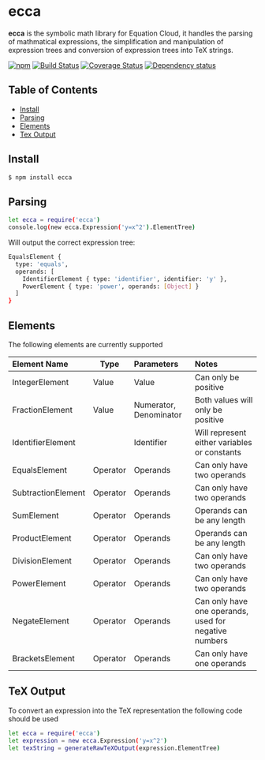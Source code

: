 # ecca

**ecca** is the symbolic math library for Equation Cloud, it handles the parsing of mathmatical expressions, the simplification and manipulation of expression trees and conversion of expression trees into TeX strings.

[![npm](https://img.shields.io/npm/v/ecca.svg)](https://www.npmjs.com/package/ecca)
[![Build Status](https://api.travis-ci.org/equation-cloud/ecca.svg?branch=master)](https://travis-ci.org/equation-cloud/ecca)
[![Coverage Status](https://img.shields.io/coveralls/equation-cloud/ecca.svg)](https://coveralls.io/github/equation-cloud/ecca?branch=master)
[![Dependency status](https://david-dm.org/equation-cloud/ecca.svg)](https://david-dm.org/equation-cloud/ecca)

## Table of Contents

- [Install](#install)
- [Parsing](#parsing)
- [Elements](#elements)
- [Tex Output](#tex-output)

## Install

```sh
$ npm install ecca
```

## Parsing

```sh
let ecca = require('ecca')
console.log(new ecca.Expression('y=x^2').ElementTree)
```

Will output the correct expression tree:

```sh
EqualsElement {
  type: 'equals',
  operands: [
    IdentifierElement { type: 'identifier', identifier: 'y' },
    PowerElement { type: 'power', operands: [Object] } 
  ]
}
```

## Elements

The following elements are currently supported

| Element Name       | Type     | Parameters             | Notes                                                 |
|:------------------ | -------- |:---------------------- |:----------------------------------------------------- |
| IntegerElement     | Value    | Value                  | Can only be positive                                  |
| FractionElement    | Value    | Numerator, Denominator | Both values will only be positive                     |
| IdentifierElement  |          | Identifier             | Will represent either variables or constants          |
| EqualsElement      | Operator | Operands               | Can only have two operands                            |
| SubtractionElement | Operator | Operands               | Can only have two operands                            |
| SumElement         | Operator | Operands               | Operands can be any length                            |
| ProductElement     | Operator | Operands               | Operands can be any length                            |
| DivisionElement    | Operator | Operands               | Can only have two operands                            |
| PowerElement       | Operator | Operands               | Can only have two operands                            |
| NegateElement      | Operator | Operands               | Can only have one operands, used for negative numbers |
| BracketsElement    | Operator | Operands               | Can only have one operands                            |

## TeX Output

To convert an expression into the TeX representation the following code should be used

```sh
let ecca = require('ecca')
let expression = new ecca.Expression('y=x^2')
let texString = generateRawTeXOutput(expression.ElementTree)
```
